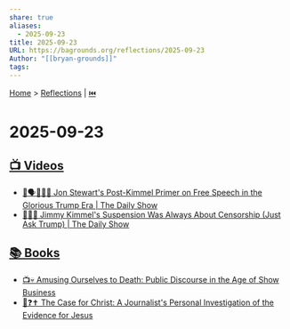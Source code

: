 ```yaml
---
share: true
aliases:
  - 2025-09-23
title: 2025-09-23
URL: https://bagrounds.org/reflections/2025-09-23
Author: "[[bryan-grounds]]"
tags:
---
```

[Home](../index.md) > [Reflections](./index.md) | [⏮️](./2025-09-22.md)  
# 2025-09-23  
## [📺 Videos](../videos/index.md)  
- [🤡🗣️📰🇺🇸 Jon Stewart's Post-Kimmel Primer on Free Speech in the Glorious Trump Era | The Daily Show](../videos/jon-stewarts-post-kimmel-primer-on-free-speech-in-the-glorious-trump-era-the-daily-show.md)  
- [🙊🤐👑 Jimmy Kimmel's Suspension Was Always About Censorship (Just Ask Trump) | The Daily Show](../videos/jimmy-kimmels-suspension-was-always-about-censorship-just-ask-trump-the-daily-show.md)  
  
## [📚 Books](../books/index.md)  
- [📺💀 Amusing Ourselves to Death: Public Discourse in the Age of Show Business](../books/amusing-ourselves-to-death-public-discourse-in-the-age-of-show-business.md)  
- [📰❓✝️ The Case for Christ: A Journalist's Personal Investigation of the Evidence for Jesus](../books/the-case-for-christ-a-journalists-personal-investigation-of-the-evidence-for-jesus.md)
